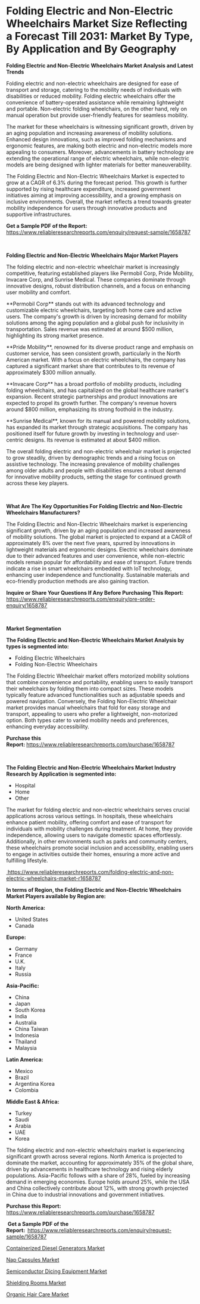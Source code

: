 <p><h1>Folding Electric and Non-Electric Wheelchairs Market Size Reflecting a Forecast Till 2031: Market By Type, By Application and By Geography</h1></p><p><strong>Folding Electric and Non-Electric Wheelchairs Market Analysis and Latest Trends</strong></p>
<p><p>Folding electric and non-electric wheelchairs are designed for ease of transport and storage, catering to the mobility needs of individuals with disabilities or reduced mobility. Folding electric wheelchairs offer the convenience of battery-operated assistance while remaining lightweight and portable. Non-electric folding wheelchairs, on the other hand, rely on manual operation but provide user-friendly features for seamless mobility.</p><p>The market for these wheelchairs is witnessing significant growth, driven by an aging population and increasing awareness of mobility solutions. Enhanced design innovations, such as improved folding mechanisms and ergonomic features, are making both electric and non-electric models more appealing to consumers. Moreover, advancements in battery technology are extending the operational range of electric wheelchairs, while non-electric models are being designed with lighter materials for better maneuverability.</p><p>The Folding Electric and Non-Electric Wheelchairs Market is expected to grow at a CAGR of 6.3% during the forecast period. This growth is further supported by rising healthcare expenditure, increased government initiatives aiming at improving accessibility, and a growing emphasis on inclusive environments. Overall, the market reflects a trend towards greater mobility independence for users through innovative products and supportive infrastructures.</p></p>
<p><strong>Get a Sample PDF of the Report:&nbsp;</strong> <a href="https://www.reliableresearchreports.com/enquiry/request-sample/1658787?utm_campaign=5&utm_medium=2&utm_source=Github&utm_content=ia&utm_term=18112024&utm_id=folding-electric-and-non-electric-wheelchairs">https://www.reliableresearchreports.com/enquiry/request-sample/1658787</a></p>
<p>&nbsp;</p>
<p><strong>Folding Electric and Non-Electric Wheelchairs Major Market Players</strong></p>
<p><p>The folding electric and non-electric wheelchair market is increasingly competitive, featuring established players like Permobil Corp, Pride Mobility, Invacare Corp, and Sunrise Medical. These companies dominate through innovative designs, robust distribution channels, and a focus on enhancing user mobility and comfort.</p><p>**Permobil Corp** stands out with its advanced technology and customizable electric wheelchairs, targeting both home care and active users. The company's growth is driven by increasing demand for mobility solutions among the aging population and a global push for inclusivity in transportation. Sales revenue was estimated at around $500 million, highlighting its strong market presence.</p><p>**Pride Mobility**, renowned for its diverse product range and emphasis on customer service, has seen consistent growth, particularly in the North American market. With a focus on electric wheelchairs, the company has captured a significant market share that contributes to its revenue of approximately $300 million annually.</p><p>**Invacare Corp** has a broad portfolio of mobility products, including folding wheelchairs, and has capitalized on the global healthcare market's expansion. Recent strategic partnerships and product innovations are expected to propel its growth further. The company's revenue hovers around $800 million, emphasizing its strong foothold in the industry.</p><p>**Sunrise Medical**, known for its manual and powered mobility solutions, has expanded its market through strategic acquisitions. The company has positioned itself for future growth by investing in technology and user-centric designs. Its revenue is estimated at about $400 million.</p><p>The overall folding electric and non-electric wheelchair market is projected to grow steadily, driven by demographic trends and a rising focus on assistive technology. The increasing prevalence of mobility challenges among older adults and people with disabilities ensures a robust demand for innovative mobility products, setting the stage for continued growth across these key players.</p></p>
<p>&nbsp;</p>
<p><strong>What Are The Key Opportunities For Folding Electric and Non-Electric Wheelchairs Manufacturers?</strong></p>
<p><p>The Folding Electric and Non-Electric Wheelchairs market is experiencing significant growth, driven by an aging population and increased awareness of mobility solutions. The global market is projected to expand at a CAGR of approximately 8% over the next five years, spurred by innovations in lightweight materials and ergonomic designs. Electric wheelchairs dominate due to their advanced features and user convenience, while non-electric models remain popular for affordability and ease of transport. Future trends indicate a rise in smart wheelchairs embedded with IoT technology, enhancing user independence and functionality. Sustainable materials and eco-friendly production methods are also gaining traction.</p></p>
<p><strong>Inquire or Share Your Questions If Any Before Purchasing This Report:</strong> <a href="https://www.reliableresearchreports.com/enquiry/pre-order-enquiry/1658787?utm_campaign=5&utm_medium=2&utm_source=Github&utm_content=ia&utm_term=18112024&utm_id=folding-electric-and-non-electric-wheelchairs">https://www.reliableresearchreports.com/enquiry/pre-order-enquiry/1658787</a></p>
<p>&nbsp;</p>
<p><strong>Market Segmentation</strong></p>
<p><strong>The Folding Electric and Non-Electric Wheelchairs Market Analysis by types is segmented into:</strong></p>
<p><ul><li>Folding Electric Wheelchairs</li><li>Folding Non-Electric Wheelchairs</li></ul></p>
<p><p>The Folding Electric Wheelchair market offers motorized mobility solutions that combine convenience and portability, enabling users to easily transport their wheelchairs by folding them into compact sizes. These models typically feature advanced functionalities such as adjustable speeds and powered navigation. Conversely, the Folding Non-Electric Wheelchair market provides manual wheelchairs that fold for easy storage and transport, appealing to users who prefer a lightweight, non-motorized option. Both types cater to varied mobility needs and preferences, enhancing everyday accessibility.</p></p>
<p><strong>Purchase this Report:&nbsp;</strong><a href="https://www.reliableresearchreports.com/purchase/1658787?utm_campaign=5&utm_medium=2&utm_source=Github&utm_content=ia&utm_term=18112024&utm_id=folding-electric-and-non-electric-wheelchairs">https://www.reliableresearchreports.com/purchase/1658787</a></p>
<p>&nbsp;</p>
<p><strong>The Folding Electric and Non-Electric Wheelchairs Market Industry Research by Application is segmented into:</strong></p>
<p><ul><li>Hospital</li><li>Home</li><li>Other</li></ul></p>
<p><p>The market for folding electric and non-electric wheelchairs serves crucial applications across various settings. In hospitals, these wheelchairs enhance patient mobility, offering comfort and ease of transport for individuals with mobility challenges during treatment. At home, they provide independence, allowing users to navigate domestic spaces effortlessly. Additionally, in other environments such as parks and community centers, these wheelchairs promote social inclusion and accessibility, enabling users to engage in activities outside their homes, ensuring a more active and fulfilling lifestyle.</p></p>
<p><a href="https://www.reliableresearchreports.com/folding-electric-and-non-electric-wheelchairs-market-r1658787?utm_campaign=5&utm_medium=2&utm_source=Github&utm_content=ia&utm_term=18112024&utm_id=folding-electric-and-non-electric-wheelchairs">&nbsp;https://www.reliableresearchreports.com/folding-electric-and-non-electric-wheelchairs-market-r1658787</a></p>
<p><strong>In terms of Region, the Folding Electric and Non-Electric Wheelchairs Market Players available by Region are:</strong></p>
<p>
    <p> <strong> North America: </strong>
        <ul>
            <li>United States</li>
            <li>Canada</li>
        </ul>
        </p> 
    <p> <strong> Europe: </strong>
        <ul>
            <li>Germany</li>
            <li>France</li>
            <li>U.K.</li>
            <li>Italy</li>
            <li>Russia</li>
        </ul>
        </p> 
    <p> <strong> Asia-Pacific: </strong>
        <ul>
            <li>China</li>
            <li>Japan</li>
            <li>South Korea</li>
            <li>India</li>
            <li>Australia</li>
            <li>China Taiwan</li>
            <li>Indonesia</li>
            <li>Thailand</li>
            <li>Malaysia</li>
        </ul>
        </p> 
    <p> <strong> Latin America: </strong>
        <ul>
            <li>Mexico</li>
            <li>Brazil</li>
            <li>Argentina Korea</li>
            <li>Colombia</li>
        </ul>
        </p> 
    <p> <strong> Middle East & Africa: </strong>
        <ul>
            <li>Turkey</li>
            <li>Saudi</li>
            <li>Arabia</li>
            <li>UAE</li>
            <li>Korea</li>
        </ul>
    </p>
    </p>
<p><p>The folding electric and non-electric wheelchairs market is experiencing significant growth across several regions. North America is projected to dominate the market, accounting for approximately 35% of the global share, driven by advancements in healthcare technology and rising elderly populations. Asia-Pacific follows with a share of 28%, fueled by increasing demand in emerging economies. Europe holds around 25%, while the USA and China collectively contribute about 12%, with strong growth projected in China due to industrial innovations and government initiatives.</p></p>
<p><strong>Purchase this Report: </strong><a href="https://www.reliableresearchreports.com/purchase/1658787?utm_campaign=5&utm_medium=2&utm_source=Github&utm_content=ia&utm_term=18112024&utm_id=folding-electric-and-non-electric-wheelchairs">https://www.reliableresearchreports.com/purchase/1658787</a></p>
<p>&nbsp;<strong>Get a Sample PDF of the Report:&nbsp;&nbsp;</strong><a href="https://www.reliableresearchreports.com/enquiry/request-sample/1658787?utm_campaign=5&utm_medium=2&utm_source=Github&utm_content=ia&utm_term=18112024&utm_id=folding-electric-and-non-electric-wheelchairs">https://www.reliableresearchreports.com/enquiry/request-sample/1658787</a></p>
<p><strong></strong></p>
<p><p><a href="https://issuu.com/reportprime-2/docs/containerized-diesel-generators-mar_722b39f04e6366?utm_campaign=5&utm_medium=2&utm_source=Github&utm_content=ia&utm_term=18112024&utm_id=folding-electric-and-non-electric-wheelchairs">Containerized Diesel Generators Market</a></p><p><a href="https://www.linkedin.com/pulse/navigating-nap-capsules-market-expert-analysis-forecast-sfzbe?utm_campaign=5&utm_medium=2&utm_source=Github&utm_content=ia&utm_term=18112024&utm_id=folding-electric-and-non-electric-wheelchairs">Nap Capsules Market</a></p><p><a href="https://github.com/NarcisoFerry/Market-Research-Report-List-1/blob/main/semiconductor-dicing-equipment-market.md?utm_campaign=5&utm_medium=2&utm_source=Github&utm_content=ia&utm_term=18112024&utm_id=folding-electric-and-non-electric-wheelchairs">Semiconductor Dicing Equipment Market</a></p><p><a href="https://issuu.com/reportprime-2/docs/shielding-rooms-market-size-2030.pp_f9346cb9e24327?utm_campaign=5&utm_medium=2&utm_source=Github&utm_content=ia&utm_term=18112024&utm_id=folding-electric-and-non-electric-wheelchairs">Shielding Rooms Market</a></p><p><a href="https://www.linkedin.com/pulse/exploring-organic-hair-care-market-strategic-insights-growth-neq0e?utm_campaign=5&utm_medium=2&utm_source=Github&utm_content=ia&utm_term=18112024&utm_id=folding-electric-and-non-electric-wheelchairs">Organic Hair Care Market</a></p></p>